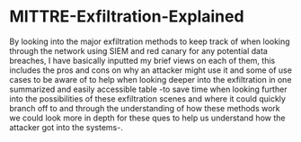 # MITTRE-Exfiltration-Explained
By looking into the major exfiltration methods to keep track of when looking through the network using SIEM and red canary for any potential data breaches, I have basically inputted my brief views on each of them, this includes the pros and cons on why an attacker might use it and some of use cases to be aware of to help when looking deeper into the exfiltration in one summarized and easily accessible table -to save time when looking further into the possibilities of these exfiltration scenes and where it could quickly branch off to and through the understanding of how these methods work we could look more in depth for these ques to help us understand how the attacker got into the systems-. 
